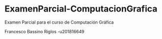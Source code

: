 # ExamenParcial-ComputacionGrafica
Examen Parcial para el curso de Computación Gráfica 

Francesco Bassino Riglos -u201816649
